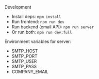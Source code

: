 Development

- Install deps: `npm install`
- Run frontend: `npm run dev`
- Run backend (email API): `npm run server`
- Or run both: `npm run dev:full`

Environment variables for server:
- SMTP_HOST
- SMTP_PORT
- SMTP_USER
- SMTP_PASS
- COMPANY_EMAIL
